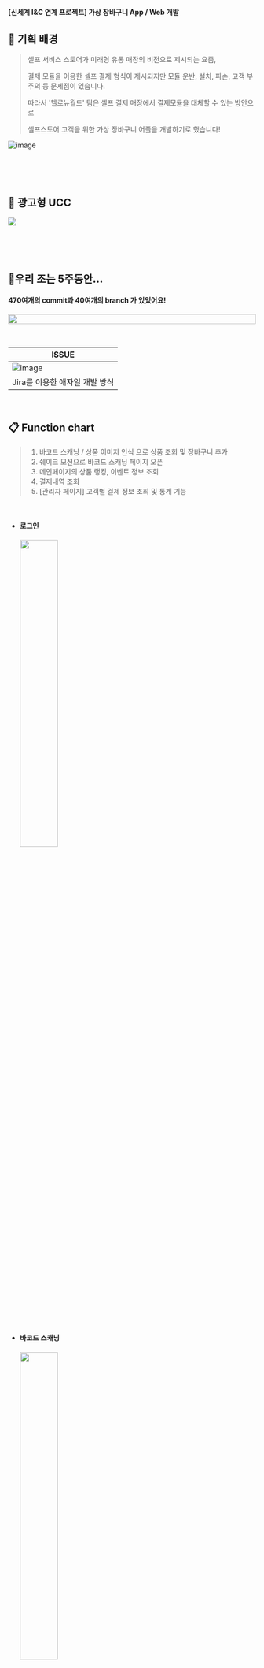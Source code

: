 #### [신세계 I&C 연계 프로젝트] 가상 장바구니 App / Web 개발



## 🎨 기획 배경

> 셀프 서비스 스토어가 미래형 유통 매장의 비전으로 제시되는 요즘, 
>
> 결제 모듈을 이용한 셀프 결제 형식이 제시되지만 모듈 운반, 설치, 파손, 고객 부주의 등 문제점이 있습니다.
>
> 따라서 '헬로뉴월드' 팀은 셀프 결제 매장에서 결제모듈을 대체할 수 있는 방안으로
>
> 셀프스토어 고객을 위한 가상 장바구니 어플을 개발하기로 했습니다!

![image](./readme_images/point.png)

​      

​                   

## :vhs: 광고형 UCC

<img src="./readme_images/ucc.gif"/>

​                    

​                           

## 🔖우리 조는 5주동안...

#### 470여개의 **commit**과 40여개의 **branch** 가 있었어요!

<div align="center" style="display:flex;">
	<img src="./readme_images/commit.jpg" width="100%"/>
</div>


​                        

| ISSUE                              |
| ---------------------------------- |
| ![image](./readme_images/jira.jpg) |
| Jira를 이용한 애자일 개발 방식     |



<br>

## 📋 Function chart

>1. 바코드 스캐닝 / 상품 이미지 인식 으로 상품 조회 및 장바구니 추가
>2. 쉐이크 모션으로 바코드 스캐닝 페이지 오픈 
>3. 메인페이지의 상품 랭킹, 이벤트 정보 조회 
>4. 결제내역 조회
>5. [관리자 페이지] 고객별 결제 정보 조회 및 통계 기능

<br>

- #### 로그인

  <img src="./readme_images/login.gif" width="40%" />

<br>

- #### 바코드 스캐닝

  #### <img src="./readme_images/barcode.gif" width="40%" />

  

<br>

- #### 상품 이미지 스캐닝

  <img src="./readme_images/image.gif" width="40%" />	

<br>

- #### 장바구니

  <img src="./readme_images/pay.gif" width="40%" />	

<br>

- #### 결제내역 조회

  <img src="./readme_images/paymentlist.gif" width="40%" />

<br>

- #### 메인페이지

  <img src="./readme_images/main.gif" alt="image" style="zoom:60%;" />

<br>

- #### 사용자 정보 조회

  <img src="./readme_images/profile.png" alt="image" style="zoom:20%;" />

<br>

- #### 관리자 페이지(사용자 통계 조회)

  <img src="./readme_images/admin-main.png" alt="image" style="zoom: 33%;" />

  <br>

  - #### Dashboard : 사용자 결제내역 및 통계 조회

    <img src="./readme_images/admin-dashboard.gif" alt="image" style="zoom: 250%;" />

  <br>

  - #### Search : 고객번호 검색으로 사용자별 결제내역 조회

    <img src="./readme_images/admin-search.gif" alt="image" style="zoom: 250%;" />



<br>

## 🛠 Using Technology

<div align="center" style="display:flex;">
	<img src="./readme_images/skill.JPG" width="50%"/>
</div>



* Front-End: [React Native](https://reactnative.dev/), [Redux](https://redux.js.org/)
* Back-End: [Spring Boot, JPA](https://spring.io/), [MySQL](https://www.mysql.com/), [Swagger](https://swagger.io/)
* Infra: [AWS](https://aws.amazon.com/), [Docker](https://www.docker.com/), [Jenkins](https://www.jenkins.io/), [SonarQube](https://www.sonarqube.org/)
* Image-Classification: [Pytorch](https://pytorch.org/), [Flask](https://flask.palletsprojects.com/en/2.0.x/), [EfficientNet-B0](https://github.com/lukemelas/EfficientNet-PyTorch)
* Image-Crawling : [Selenium](https://selenium-python.readthedocs.io/)

​                       

## :star: 실행 방법

##### 

1. **링크에서 안드로이드 스튜디오 설치**

   https://reactnative.dev/docs/environment-setup

2. **제어판 > 시스템 및 보안 > 시스템 > 고급 시스템 설정 > 환경 변수 > 사용자 변수에 아래 추가**
    변수 이름 : ANDROID_HOME
    변수 값 : C:\Users\사용자명\AppData\Local\Android\Sdk

3. **시스템 변수 > Path >  새로 만들기**
    C:\Users\사용자명\AppData\Local\Android\Sdk\platform-tools

4. **에뮬레이터 or 실기기 연결**

    - **안드로이드 폰이 없는 경우 (안드로이드 스튜디오를 이용해 컴퓨터에서 에뮬레이터 실행)**

    안드로이드 스튜디오 > AVD manager > Pixel 4 > next > x86 Images R 선택> Next > Finish

    

    - **안드로이드 폰이 있는 경우 (개발자 도구를 이용해 폰에서 앱 실행)**

    1. usb 케이블을 이용해 핸드폰과 컴퓨터와 연결
    2. 핸드폰의 설정 > 휴대전화 정보 > 소프트웨어 정보 > 빌드번호를 7번 탭
    3. 핸드폰의 설정 > 휴대전화 정보 밑에 개발자 옵션이 생김
    4. 개발자 옵션에서 USB 디버깅을 허용

    

5. **프론트엔드 실행**

   ```
   cd frontend
   
   npm install -g react-native-cli
   
   npm install 
   
   react-native link
   
   react-native run-android
   ```

   **이 때 최초 react-native run-android 실행 시 RNCameraKitModule 오류가 발생합니다.**
   
   ```
   node_modules/react-native-camera-kit/android/src/main/java/com/rncamerakit/RNCameraKitModule.kt
   ```
   
   위 경로에서
   
   <img src="./readme_images/error.png" alt="image" />
   
   **위 사진처럼 uiManager 뒤에 ? 를 붙여주셔야 합니다.**
   
   
   
   그 후에도 react-native run-android 명령어를 쳤을 때 에러가 발생한다면
   
   한 번 더 react-native run-android 를 실행하거나
   
   react-native link 후 react-native run-android 를 실행해주세요.
   
   
   
   
   
   
   
6. **백엔드 실행**

    ```
    cd backend/SSG
    
    mvn package
    
    cd /target
    
    java -jar *.jar
    ```



<br>

## 💻 팀원

* 팀장 강유정([@yujeong0](https://github.com/yujeong0 "github link"))
* 팀원 강민창([@minchang0116](https://github.com/minchang0116 "github link"))
* 팀원 곽충섭([@NICEGINI](https://github.com/NICEGINI "github link"))
* 팀원 이지원([@leegw217](https://github.com/leegw217 "github link"))
* 팀원 지서연([@seoyounji](https://github.com/seoyounji "github link"))

​                       

## ⚙️ Libraries

### Front-end

```json
"dependencies": {
    "@react-native-async-storage/async-storage": "^1.15.4",
    "@react-native-community/datetimepicker": "^3.4.7",
    "@react-native-community/masked-view": "^0.1.10",
    "@react-native-picker/picker": "^1.15.0",
    "@react-navigation/native": "^5.9.4",
    "@react-navigation/stack": "^5.14.4",
    "@reduxjs/toolkit": "^1.5.1",
    "axios": "^0.21.1",
    "crypto-js": "^4.0.0",
    "date-fns": "^2.21.1",
    "moment": "^2.29.1",
    "native-base": "^2.15.2",
    "react": "17.0.1",
    "react-native": "0.64.0",
    "react-native-camera": "^3.43.6",
    "react-native-camera-kit": "^11.1.0",
    "react-native-easy-grid": "^0.2.2",
    "react-native-gesture-handler": "^1.10.3",
    "react-native-modal": "^11.10.0",
    "react-native-reanimated": "^2.1.0",
    "react-native-safe-area-context": "^3.2.0",
    "react-native-screens": "^3.1.1",
    "react-native-shake": "^3.5.2",
    "react-native-snap-carousel": "^3.9.1",
    "react-native-splash-screen": "^3.2.0",
    "react-native-swiper-flatlist": "^3.0.14",
    "react-native-vector-icons": "^8.1.0",
    "react-native-webview": "^11.4.4",
    "react-redux": "^7.2.3",
    "redux": "^4.0.5"
  },
  "devDependencies": {
    "@babel/core": "^7.13.15",
    "@babel/runtime": "^7.13.10",
    "@react-native-community/eslint-config": "^2.0.0",
    "babel-jest": "^26.6.3",
    "eslint": "^7.24.0",
    "jest": "^26.6.3",
    "metro-react-native-babel-preset": "^0.65.2",
    "patch-package": "^6.4.7",
    "react-native-debugger-open": "^0.3.25",
    "react-test-renderer": "17.0.1"
  }
```

### Back-end

```xml
<dependencies>
    <dependency>
        <groupId>org.springframework.boot</groupId>
        <artifactId>spring-boot-starter-data-jpa</artifactId>
    </dependency>
    <dependency>
        <groupId>org.springframework.boot</groupId>
        <artifactId>spring-boot-starter-web</artifactId>
    </dependency>
    <dependency>
        <groupId>org.springframework.boot</groupId>
        <artifactId>spring-boot-starter-security</artifactId>
        <version>2.3.9.RELEASE</version>
    </dependency>

    <dependency>
        <groupId>org.springframework.boot</groupId>
        <artifactId>spring-boot-devtools</artifactId>
        <scope>runtime</scope>
        <optional>true</optional>
    </dependency>
    <dependency>
        <groupId>mysql</groupId>
        <artifactId>mysql-connector-java</artifactId>
        <scope>runtime</scope>
    </dependency>
    <dependency>
        <groupId>org.projectlombok</groupId>
        <artifactId>lombok</artifactId>
        <optional>true</optional>
    </dependency>
    <dependency>
        <groupId>org.springframework.boot</groupId>
        <artifactId>spring-boot-starter-test</artifactId>
        <scope>test</scope>
    </dependency>
    <!-- https://mvnrepository.com/artifact/io.springfox/springfox-swagger2 -->
    <dependency>
        <groupId>io.springfox</groupId>
        <artifactId>springfox-swagger2</artifactId>
        <version>2.9.2</version>
    </dependency>
    <!-- https://mvnrepository.com/artifact/io.springfox/springfox-swagger-ui -->
    <dependency>
        <groupId>io.springfox</groupId>
        <artifactId>springfox-swagger-ui</artifactId>
        <version>2.9.2</version>
    </dependency>
    <dependency>
        <groupId>javax.xml.bind</groupId>
        <artifactId>jaxb-api</artifactId>
        <version>2.3.0</version>
    </dependency>
    <!-- https://mvnrepository.com/artifact/io.jsonwebtoken/jjwt-api -->
    <dependency>
        <groupId>io.jsonwebtoken</groupId>
        <artifactId>jjwt-api</artifactId>
        <version>0.11.2</version>
    </dependency>
    <!-- https://mvnrepository.com/artifact/io.jsonwebtoken/jjwt-impl -->
    <dependency>
        <groupId>io.jsonwebtoken</groupId>
        <artifactId>jjwt-impl</artifactId>
        <version>0.11.2</version>
        <scope>runtime</scope>
    </dependency>
    <!-- https://mvnrepository.com/artifact/io.jsonwebtoken/jjwt-jackson -->
    <dependency>
        <groupId>io.jsonwebtoken</groupId>
        <artifactId>jjwt-jackson</artifactId>
        <version>0.11.2</version>
        <scope>runtime</scope>
    </dependency>
    <!-- https://mvnrepository.com/artifact/org.springframework.security/spring-security-test -->
    <dependency>
        <groupId>org.springframework.security</groupId>
        <artifactId>spring-security-test</artifactId>
        <version>5.3.8.RELEASE</version>
        <scope>test</scope>
    </dependency>
    <!-- https://mvnrepository.com/artifact/commons-codec/commons-codec -->
    <dependency>
        <groupId>commons-codec</groupId>
        <artifactId>commons-codec</artifactId>
        <version>1.9</version>
    </dependency>

</dependencies>
```

